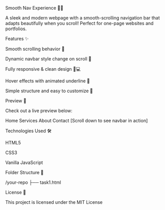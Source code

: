 Smooth Nav Experience 🚀🧭

A sleek and modern webpage with a smooth-scrolling navigation bar that adapts beautifully when you scroll! Perfect for one-page websites and portfolios.

Features ✨

Smooth scrolling behavior 🔄

Dynamic navbar style change on scroll 🎨

Fully responsive & clean design 📱💻

Hover effects with animated underline 🧡

Simple structure and easy to customize 🧰


Preview 👀

Check out a live preview below:

Home        Services        About        Contact
[Scroll down to see navbar in action]

Technologies Used 🛠️

HTML5

CSS3

Vanilla JavaScript


Folder Structure 📁

/your-repo
├── task1.html 

License 📄

This project is licensed under the MIT License
